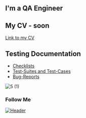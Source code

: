 ## I'm a QA Engineer 
## My CV - soon 
[Link to my CV]()
## Testing Documentation
- [Checklists](https://github.com/plutosha/Checklists)
- [Test-Suites and Test-Cases](https://github.com/plutosha/Test-Suites-and-Test-Cases)
- [Bug-Reports](https://github.com/plutosha/Bug-Reports)

![5 (1)](https://user-images.githubusercontent.com/114109067/215198160-ec285d5b-9e7a-46c7-a361-765c88d94792.png)

### Follow Me
[![Header](https://img.shields.io/badge/Linkedin-090909?style=for-the-badge&logo=linkedin&logoColor=0073b1)](https://www.linkedin.com/in/victor-maryniak-977b12263/)
